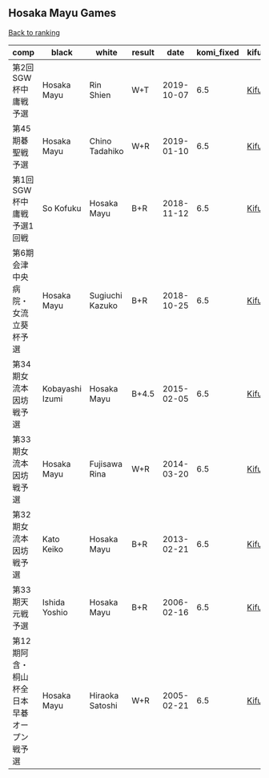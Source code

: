 ## Hosaka Mayu Games

[Back to ranking](../../index.md)




| **comp** | **black** | **white** | **result** | **date** | **komi_fixed** | **kifu** | 
| --- | --- | --- | --- | --- | --- | --- |
| 第2回SGW杯中庸戦予選 | Hosaka Mayu | Rin Shien | W+T | 2019-10-07 | 6.5 | [Kifu](https://kifudepot.net/kifucontents.php?id=uMv98PefyHMH1wW7tIBChg%3D%3D) | 
| 第45期碁聖戦予選 | Hosaka Mayu | Chino Tadahiko | W+R | 2019-01-10 | 6.5 | [Kifu](https://kifudepot.net/kifucontents.php?id=nGcHKPAfcFaMMuWyQyA9yw%3D%3D) | 
| 第1回SGW杯中庸戦予選1回戦 | So Kofuku | Hosaka Mayu | B+R | 2018-11-12 | 6.5 | [Kifu](https://kifudepot.net/kifucontents.php?id=ZZw93RxQ2eEJc2IRT8lbmQ%3D%3D) | 
| 第6期会津中央病院・女流立葵杯予選 | Hosaka Mayu | Sugiuchi Kazuko | B+R | 2018-10-25 | 6.5 | [Kifu](https://kifudepot.net/kifucontents.php?id=Hu15S8vodF%2BdJpluVlHLaQ%3D%3D) | 
| 第34期女流本因坊戦予選 | Kobayashi Izumi | Hosaka Mayu | B+4.5 | 2015-02-05 | 6.5 | [Kifu](https://kifudepot.net/kifucontents.php?id=wEI%2BiKWtx0nlDXwJzQWruw%3D%3D) | 
| 第33期女流本因坊戦予選 | Hosaka Mayu | Fujisawa Rina | W+R | 2014-03-20 | 6.5 | [Kifu](https://kifudepot.net/kifucontents.php?id=LbS30MBN%2BjKploOwkCR8ng%3D%3D) | 
| 第32期女流本因坊戦予選 | Kato Keiko | Hosaka Mayu | B+R | 2013-02-21 | 6.5 | [Kifu](https://kifudepot.net/kifucontents.php?id=rw4hluNJT8pqy6Z2DJ5GMg%3D%3D) | 
| 第33期天元戦予選 | Ishida Yoshio | Hosaka Mayu | B+R | 2006-02-16 | 6.5 | [Kifu](https://kifudepot.net/kifucontents.php?id=Yg%2BtXH2ILD8v%2FebAeJBcEg%3D%3D) | 
| 第12期阿含・桐山杯全日本早碁オープン戦予選 | Hosaka Mayu | Hiraoka Satoshi | W+R | 2005-02-21 | 6.5 | [Kifu](https://kifudepot.net/kifucontents.php?id=xnBY5N8%2F%2B9m9BdHNx7O7Nw%3D%3D) |




